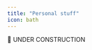 ```yaml
---
title: "Personal stuff"
icon: bath
---
```



<span class = "Large">:construction_worker:
 UNDER CONSTRUCTION </span>
